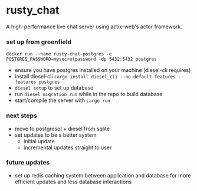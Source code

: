# rusty_chat
A high-performance live chat server using actix-web's actor framework.


### set up from greenfield
`docker run --name rusty-chat-postgres -e POSTGRES_PASSWORD=mysecretpassword -dp 5432:5432 postgres`
- ensure you have postgres installed on your machine (diesel-cli requires)
- install diesel-cli `cargo install diesel_cli --no-default-features --features postgres`
- `diesel setup` to set up database
- run `diesel migration run` while in the repo to build database
- start/compile the server with `cargo run`

### next steps
- move to postgresql + diesel from sqlite
- set updates to be a better system
  - initial update
  - incremental updates straight to user
### future updates
  - set up redis caching system between application and database for more efficient updates and less database interactions